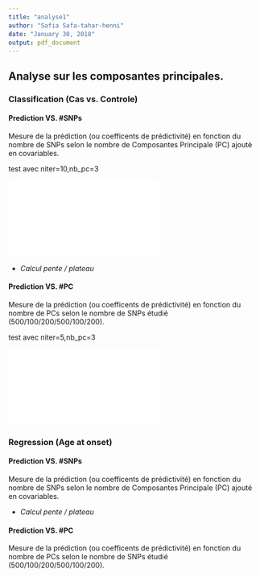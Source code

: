 ```yaml
---
title: "analyse1"
author: "Safia Safa-tahar-henni"
date: "January 30, 2018"
output: pdf_document
---
```


## Analyse sur les composantes principales.


### Classification (Cas vs. Controle)

#### __Prediction VS. #SNPs__
Mesure de la prédiction (ou coefficents de prédictivité) en fonction du nombre de SNPs selon le nombre de Composantes Principale (PC) ajouté en covariables.

test avec niter=10,nb_pc=3


![Resultat courbe PC](script/fct_pc.pdf)

* _Calcul pente / plateau_

#### __Prediction VS. #PC__
Mesure de la prédiction (ou coefficents de prédictivité) en fonction du nombre de PCs selon le nombre de SNPs étudié (500/100/200/500/100/200).


test avec niter=5,nb_pc=3


![Resultat courbe SNPs](script/fct_SNP.pdf)

### Regression (Age at onset)

#### __Prediction VS. #SNPs__
Mesure de la prédiction (ou coefficents de prédictivité) en fonction du nombre de SNPs selon le nombre de Composantes Principale (PC) ajouté en covariables.
* _Calcul pente / plateau_

#### __Prediction VS. #PC__
Mesure de la prédiction (ou coefficents de prédictivité) en fonction du nombre de PCs selon le nombre de SNPs étudié (500/100/200/500/100/200).

